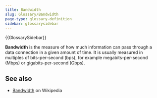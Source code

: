 ```yaml
---
title: Bandwidth
slug: Glossary/Bandwidth
page-type: glossary-definition
sidebar: glossarysidebar
---
```


{{GlossarySidebar}}

**Bandwidth** is the measure of how much information can pass through a data connection in a given amount of time. It is usually measured in multiples of bits-per-second (bps), for example megabits-per-second (Mbps) or gigabits-per-second (Gbps).

## See also

- [Bandwidth](https://en.wikipedia.org/wiki/Bandwidth) on Wikipedia
